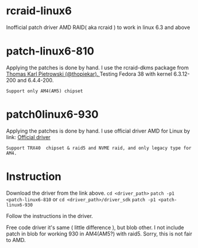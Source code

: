 # rcraid-linux6
Inofficial patch driver AMD RAID( aka rcraid ) to work in linux 6.3 and above

# patch-linux6-810 
Applying the patches is done by hand. I use the rcraid-dkms package from [Thomas Karl Pietrowski (@thopiekar). ](https://github.com/thopiekar/rcraid-dkms)
Testing Fedora 38 with kernel 6.3.12-200 and 6.4.4-200.

`Support only AM4(AM5) chipset`


# patch0linux6-930
Applying the patches is done by hand. I use official driver AMD for Linux by link: [Official driver](https://www.amd.com/en/support/chipsets/amd-socket-strx4/trx40)

`Support TRX40  chipset & raid5 and NVME raid, and only legacy type for AM4.`


# Instruction 
Download the driver from the link above. 
`cd <driver_path>`
`patch -p1 <patch-linux6-810`
or
`cd <driver_path>/driver_sdk`
`patch -p1 <patch-linux6-930`

Follow the instructions in the driver.

Free code driver it's same ( little difference ), but blob other. 
I not include patch in blob for working 930 in AM4(AM5?) with raid5. Sorry, this is not fair to AMD.

